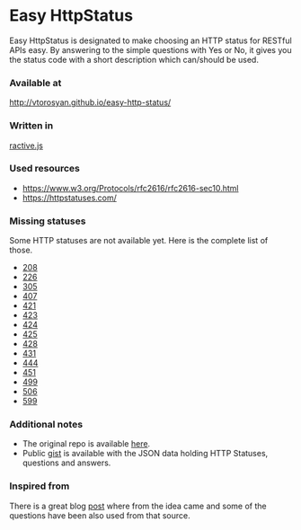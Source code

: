 # Easy HttpStatus

Easy HttpStatus is designated to make choosing an HTTP status for RESTful APIs easy. By answering to the simple questions with Yes or No, it gives you the status code with a short description which can/should be used.

### Available at
http://vtorosyan.github.io/easy-http-status/

### Written in
[ractive.js](http://www.ractivejs.org/)

### Used resources
- https://www.w3.org/Protocols/rfc2616/rfc2616-sec10.html
- https://httpstatuses.com/

### Missing statuses
Some HTTP statuses are not available yet. Here is the complete list of those.
- [208](https://httpstatuses.com/208)
- [226](https://httpstatuses.com/226)
- [305](https://httpstatuses.com/305)
- [407](https://httpstatuses.com/407)
- [421](https://httpstatuses.com/421)
- [423](https://httpstatuses.com/423)
- [424](https://httpstatuses.com/424)
- [425](https://httpstatuses.com/425)
- [428](https://httpstatuses.com/428)
- [431](https://httpstatuses.com/431)
- [444](https://httpstatuses.com/444)
- [451](https://httpstatuses.com/451)
- [499](https://httpstatuses.com/499)
- [506](https://httpstatuses.com/506)
- [599](https://httpstatuses.com/599)

### Additional notes
- The original repo is available [here](https://github.com/vtorosyan/easy-http-status).
- Public [gist](https://gist.github.com/vtorosyan/49765f9e1b0a4833ace46a7f04b92f89) is available with the JSON data holding HTTP Statuses, questions and answers.

### Inspired from 
There is a great blog [post](http://racksburg.com/choosing-an-http-status-code/) where from the idea came and some of the questions have been also used from that source.
